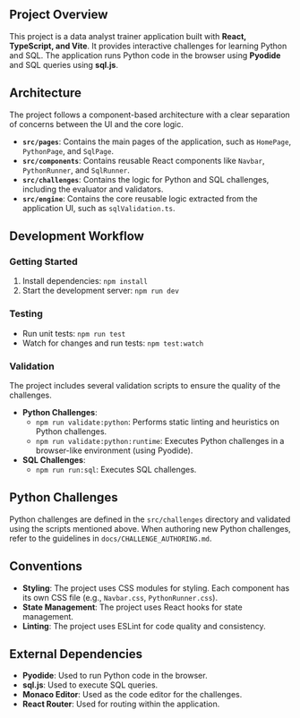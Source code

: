 ## Project Overview

This project is a data analyst trainer application built with **React, TypeScript, and Vite**. It provides interactive challenges for learning Python and SQL. The application runs Python code in the browser using **Pyodide** and SQL queries using **sql.js**.

## Architecture

The project follows a component-based architecture with a clear separation of concerns between the UI and the core logic.

- **`src/pages`**: Contains the main pages of the application, such as `HomePage`, `PythonPage`, and `SqlPage`.
- **`src/components`**: Contains reusable React components like `Navbar`, `PythonRunner`, and `SqlRunner`.
- **`src/challenges`**: Contains the logic for Python and SQL challenges, including the evaluator and validators.
- **`src/engine`**: Contains the core reusable logic extracted from the application UI, such as `sqlValidation.ts`.

## Development Workflow

### Getting Started

1.  Install dependencies: `npm install`
2.  Start the development server: `npm run dev`

### Testing

-   Run unit tests: `npm run test`
-   Watch for changes and run tests: `npm test:watch`

### Validation

The project includes several validation scripts to ensure the quality of the challenges.

-   **Python Challenges**:
    -   `npm run validate:python`: Performs static linting and heuristics on Python challenges.
    -   `npm run validate:python:runtime`: Executes Python challenges in a browser-like environment (using Pyodide).
-   **SQL Challenges**:
    -   `npm run run:sql`: Executes SQL challenges.

## Python Challenges

Python challenges are defined in the `src/challenges` directory and validated using the scripts mentioned above. When authoring new Python challenges, refer to the guidelines in `docs/CHALLENGE_AUTHORING.md`.

## Conventions

-   **Styling**: The project uses CSS modules for styling. Each component has its own CSS file (e.g., `Navbar.css`, `PythonRunner.css`).
-   **State Management**: The project uses React hooks for state management.
-   **Linting**: The project uses ESLint for code quality and consistency.

## External Dependencies

-   **Pyodide**: Used to run Python code in the browser.
-   **sql.js**: Used to execute SQL queries.
-   **Monaco Editor**: Used as the code editor for the challenges.
-   **React Router**: Used for routing within the application.
